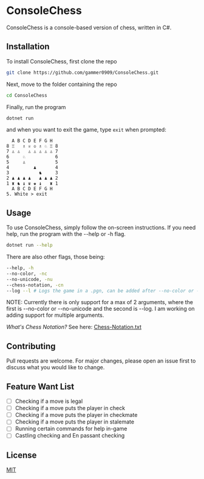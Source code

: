 # ConsoleChess

ConsoleChess is a console-based version of chess, written in C#.

## Installation

To install ConsoleChess, first clone the repo

```bash
git clone https://github.com/gammer0909/ConsoleChess.git
```

Next, move to the folder containing the repo

```bash
cd ConsoleChess
```

Finally, run the program

```bash
dotnet run
```

and when you want to exit the game, type `exit` when prompted:
```
  A B C D E F G H
8 ♖   ♗ ♕ ♔ ♗ ♘ ♖ 8
7 ♙ ♙   ♙ ♙ ♙ ♙ ♙ 7
6     ♘           6
5     ♙           5
4         ♟       4
3           ♞     3
2 ♟ ♟ ♟ ♟   ♟ ♟ ♟ 2
1 ♜ ♞ ♝ ♛ ♚ ♝   ♜ 1
  A B C D E F G H
5. White > exit
```
## Usage

To use ConsoleChess, simply follow the on-screen instructions.
If you need help, run the program with the --help or -h flag.

```bash
dotnet run --help
```

There are also other flags, those being:

```bash
--help, -h
--no-color, -nc
--no-unicode, -nu
--chess-notation, -cn
--log --l # Logs the game in a .pgn, can be added after --no-color or --no-unicode
```

NOTE:
Currently there is only support for a max of 2 arguments, where the first is --no-color or --no-unicode and the second is --log. I am working on adding support for multiple arguments.

*What's Chess Notation?*
See here: [Chess-Notation.txt](https://github.com/Gammer0909/ConsoleChess/blob/main/source/Chess-Notation.txt)

## Contributing

Pull requests are welcome. For major changes, please open an issue first to discuss what you would like to change.

## Feature Want List

- [ ] Checking if a move is legal
- [ ] Checking if a move puts the player in check
- [ ] Checking if a move puts the player in checkmate
- [ ] Checking if a move puts the player in stalemate
- [ ] Running certain commands for help in-game
- [ ] Castling checking and En passant checking

## License

[MIT](https://choosealicense.com/licenses/mit/)